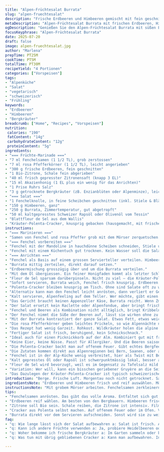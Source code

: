 ```yaml
---
title: "Alpen-Früchtesalat Burrata"
slug: "alpen-fruechtesalat"
description: "Frische Erdbeeren und Himbeeren gemischt mit fein geschnittenem Fenchel. Ganz ohne Eier und Nüsse. Burrata aus der italienisch-schweizerischen Alpenküche. Sanfte Säure vom Zitrone und Hauch von Honig. Geräucherte Bergkräuter als Twist. Leicht knusprig durch hausgemachte Kräuter-Polenta-Cracker. Lokale Ölivenöl als Finish. Schnell, frisch, roh. Tagesenergie mit Alpencharme. Für 4 als Vorspeise ideal."
metaDescription: "Alpen-Früchtesalat Burrata mit frischen Erdbeeren, Himbeeren, Fenchel, Bergkräutern und hausgemachten Polenta-Crackern. Frische und alpine Vitalität."
ogDescription: "Genießen Sie den Alpen-Früchtesalat Burrata mit süßen Erdbeeren und feinem Fenchel. Ein lebendiges Gericht für frische Bergluft."
focusKeyphrase: "Alpen-Früchtesalat Burrata"
date: 2025-07-20
draft: false
image: alpen-fruechtesalat.jpg
author: "Marlena"
prepTime: PT25M
cookTime: PT5M
totalTime: PT30M
recipeYield: "4 Portionen"
categories: ["Vorspeisen"]
tags:
- "Alpenküche"
- "Salat"
- "vegetarisch"
- "schweizerisch"
- "Frühling"
keywords:
- "Erdbeeren"
- "Himbeeren"
- "Bergkräuter"
breadcrumb: ["Home", "Recipes", "Vorspeisen"]
nutrition: 
 calories: "190"
 fatContent: "14g"
 carbohydrateContent: "12g"
 proteinContent: "5g"
ingredients:
- "=== Früchte-Marinade ==="
- "7 ml Fenchelsamen (1 1/2 TL), grob zerstossen"
- "7 ml rosa Pfefferkörner (1 1/2 TL), leicht angerieben"
- "300 g frische Erdbeeren, fein geschnitten"
- "1 Bio-Zitrone, Schale fein abgerieben"
- "40 ml frisch gepresster Zitronensaft (knapp 3 EL)"
- "15 ml Akazienhonig (1 EL plus ein wenig für das Anrichten)"
- "1 Prise Ruhrs Salz"
- "3 g getrocknete Bergkräuter (zB. Enzianblüten oder Alpenminze), leicht gemörsert"
- "=== Salat ==="
- "1 Fenchelknolle, in feine Scheibchen geschnitten (inkl. Stiele & Blätter)"
- "150 g Himbeeren, ganz"
- "250 g Burrata, Zimmertemperatur, gut abgetropft"
- "50 ml kaltgepresstes Schweizer Rapsöl oder Olivenöl vom Tessin"
- "Blattfleur de Sel aus dem Wallis"
- "Kräuter-Polenta-Cracker, knusprig gebacken (hausgemacht, mit frischem Rosmarin)"
instructions:
- "=== Marinieren ==="
- "Samen von Fenchel und rosa Pfeffer grob mit dem Mörser zerquetschen. Die Bergkräuter grob mitmörsern, einbinden. Die Mischung in eine Schüssel geben. Zitronenzeste hinzu, Zitronensaft, Akazienhonig, Salz. Erdbeeren gleich dazu. Leicht durchmischen. 15 Minuten ziehen lassen. Minimal länger als gewöhnlich, damit die Fenchel-Noten gut durchziehen."
- "=== Fenchel vorbereiten ==="
- "Fenchel mit der Mandoline in hauchdünne Scheiben schneiden, Stiele und Blätter dazu. In Eiswasser legen. 15 Minuten. Soll knackig bleiben, kühlt runter."
- "Fenchel mit einem Küchentuch gut trocknen. Kein Wasser soll die Salatsauce verwässern."
- "=== Anrichten ==="
- "Fenchel als Basis auf einem grossen Servierteller verteilen. Himbeeren darauf verteilen, Fenchelblatt draufstreuen."
- "Burrata mittig zerteilen, direkt darauf setzen."
- "Erdbeermischung grosszügig über und um die Burrata verteilen."
- "Mit dem Öl übergiessen. Ein feiner Honigfaden kommt als letzter Schliff drüber."
- "Fleur de Sel sparsam darüberpinseln. Nicht zu viel – die Kräuter-Polenta-Cracker daneben legen. Sie geben den nötigen Biss, würzig und leicht erdig."
- "Sofort servieren, Burrata weich, Fenchel frisch knusprig. Erdbeeren süss, Himbeeren leicht säuerlich. Bergkräuter ungewohnt, aber eigen."
- "Polenta-Cracker bleiben knusprig am Tisch. Ohne sind Salate oft zu weich, geben Struktur."
- "Alternativ kann man den Fenchel leicht anrösten, dann verliert er Geschmack, mildert aber die Schärfe. Nicht meine Art. Roh pur."
- "Kalt servieren, Alpenfeeling auf dem Teller. Wer möchte, gibt einen Schuss Appenzeller Kräuterlikör als Digestif dazu. Passend rauchig, wild."
- "Das Gericht braucht keinen Appenzeller Käse, Burrata reicht. Wenn Zmittag draussen vor Alpenblick, frische Luft dazu."
- "Der Salat ersetzt kein Raclette oder Alpenfondue, aber bringt frische Vitalität."
- "Fenchel und Beeren als Kombination nicht alltäglich, bringt Kribbeln im Gaumen."
- "Der Fenchel nimmt die Süße der Beeren auf, lässt sie wirken ohne zu dominieren."
- "Mit der Burrata kontrastiert der ganze Salat. Etwas Fett, etwas weich, cremig."
- "Die rosa Pfefferkörner geben leichtes Prickeln, so wie Alpennächte nach Gewitter."
- "Das Rezept hat wenig Garzeit. Rohkost. Wildkräuter holen die alpine Natur auf den Teller."
- "Fertiger Salat ist frisch, beruhigend, kein Schnickschnack."
- "Ideal auch für einen Picknickkorb auf der Alm. Kombiniert gut mit frischem Alpquark oder ein Stück Bauernbrot."
- "Keine Eier, keine Nüsse. Passt für Allergiker. Und die Beeren saisonal, ab Frühling, genau wenn die Alpenwanderer vom Tal zurückkehren."
- "Die Polenta-Cracker backt man auf offenem Feuer. Gibt echtes Bergfeeling. Oder im Ofen mit einem Holzbrett unten, so wie im Châlet."
- "Die Zutaten kommen direkt aus Alpenregionen bei Bern, Saanen, oder aus dem Appenzellerland."
- "Fenchel ist in der Alp-Küche wenig verbreitet, hier als Twist mit Beeren. Burrata fehlt in der Schweiz selten, oft aus der italienischen Nachbarschaft, frisch erhältlich."
- "Kalt gepresstes Öl oder Rapsöl ist schwerpunktmässig lokal, besser als das oft verwendete Olivenöl. Bringt leichte nussige Note."
- "Fleur de Sel wird bevorzugt, weil es im Gegensatz zu Tafelsalz mild ist und den Ursprung der Berge zeigt."
- "Variation: Wer will, kann ein bisschen geriebener Gruyère an die Seite legen, für eine alpine Käse-Note, gibt Struktur."
- "Das Dazulegen der Kräuter-Polenta-Cracker ist typisch schweizerischer Alpenstil – einfach, nah an der Natur, rustikal und doch elegant."
introduction: "Berge. Frische Luft. Morgentau noch nicht getrocknet. Salate eher simpel. Aber Beeren mit Fenchel? In der Alp. Klingt paradox. Doch hier trifft die süsse Erdbeere auf die anissternige Senfknolle des Fenchels. Himbeeren bringen Fülle. Burrata weich, wie frische Alpenwiesen. Bergkräuter ins Spiel. Nicht nur auf den Gipfeln. Auch im Essen. Kokettieren mit dem Aroma vom rosa Pfeffer. Kein Butter, keine Sahne. Alpen pur. Schnell. Schonend. Für die Seele. Ein Tessiner Öl als Abschluss. Honig aus dem Emmental, süss und rund. Folklore schmeckt man. Pflückfrisch. Knackig. Der Salat lebt. Am besten auf dem Balkon mit Blick auf den Jura oder beim Picknick nach der Wanderung am Flumserberg. Mit Freunden teilen, vor Bergluft. Polenta-Cracker? Knuspriger als das alte Bauernbrot. Die moderne Variante. So bleibt das Gericht unkompliziert. Und roh! Die Zeit in der Lüfte schmeckt stark. Die Früchte bringen den Sonnenschein auf den Teller. Alpenküche kennt keine Tierhaltungsindustrie. Dafür Respekt für die Natur, Aromen pur, Ursprünglichkeit. Hier weich wie die Burrata, herb wie die Fenchelstängel. Mit Frohsinn und Bergfrieden."
ingredientsNote: "Erdbeeren und Himbeeren frisch und reif auswählen. Möglichst von regionalen Bergbauern oder im Biomarkt. Fenchel sollte gerade frisch sein, keine weichen Stellen. Fenchelsamen und rosa Pfefferkörner langsam im Mörser zerkleinern, neue Aromen schaffen. Bergkräuter sind in der Alpenküche Klassiker, geben Tiefe und Erinnerung an Bergwanderungen. Burrata bekommt Sauerstoff vor dem Anschnitt, wird so besser weich. Polenta-Cracker werden aus Maisgries gemacht, geben Textur, und Kräuter sind entweder wild oder gezupft aus dem Garten. Rapsöl oder kaltgepresstes Öl bringen milden Geschmack, mildern bittersüsse Noten. Honig am Ende gibt die süsse Gegenbewegung. Fleur de Sel streut man sparsam, macht aber pure Bergsalzfrische erlebbar. Die Zitrone soll Bio sein, wegen der Schalenreibe. Wichtig: Wasser vom Fenchel gegen den Salat gut abtropfen."
instructionsNote: "Mit grobem Mörser arbeiten. Fenchelsamen zerkleinern, rosa Pfeffer leicht quetschen. Nicht pulverisieren. Mit Kräutern mischen. Früchte in Schale geben, ziehen lassen. Zeit zugestehen zum Aromataustausch, mehr als üblich in Salaten. Fenchel hauchdünn schneiden, Stiele und Blätter nicht wegwerfen. Diese sorgen für Bitterkeit und auch Optik. Eintauchen ins Eiswasser macht Fenchel knackig, konserviert Farbe. Trocken tupfen sichert, dass die Marinade nicht verwässert wird. Platte mit Fenchel, Beeren dressieren, Burrata mittig. Früchte über und neben die Burrata setzen. Öl und Honigpunkte mit Löffel verteilen. Eher sparsam, Honig darf nicht dominieren. Fleur de Sel mit Fingerspitzen draufgeben. Polenta-Cracker sind als nussiges Element das Gegengewicht zu weichem Käse. Warmbacken, auf offenem Feuer oder Herd, gibt rustikale Note. Servieren sofort, nicht warten. Fenchel kann ziehen, Burrata abtropfen, nimmt so keine Flüssigkeit auf. Für Abwechslung im Menü. Schnell, aber präzis. Die Kräuter sind die Bergseele, ohne wird’s fad. So schmeckt der Salat nicht nur, er lebt das Bergleben."
tips:
- "Fenchelsamen anrösten. Das gibt das volle Aroma. Entfaltet sich gut, geht schnell. Dann im Mörser mahlen. Rosa Pfeffer leicht pressen."
- "Erdbeeren reif wählen. Am besten von den Bergbauern. Himbeeren frisch, prall. Ein Blick aufs Feld. Fenchel kaufen mit Stielen. Schmeckt besser. Die Blätter sind wichtig."
- "Zitrone soll Bio sein. Schale reiben, die Zitrone ist intensiv. Film darüber geben, entfaltet Aromen. Honig am Ende dazu. Akazienhonig ist mild und süß."
- "Cracker aus Polenta selbst machen. Auf offenem Feuer oder im Ofen. Verleiht rustikales Flair. Reicht als Snack. Auch für unterwegs geeignet, z.B. beim Wandern."
- "Burrata direkt vor dem Servieren aufschneiden. Sonst wird sie zu weich. Raumtemperatur macht sie angenehm. Soll üppig darunter wirken. Salat schnell anrichten, sonst wird der Fenchel weich."
faq:
- "q: Wie lange lässt sich der Salat aufbewahren a: Salat ist frisch. Am besten am gleichen Tag essen. Fenchel wird schnell weich. Kein Wasser mehr halten."
- "q: Kann ich andere Früchte verwenden a: Ja, probiere Heidelbeeren oder Pfirsiche. Diese bringen eigene Noten rein. Auch andere Beeren, Geschmack passt gut."
- "q: Woher bekomme ich frische Bergkräuter a: Im Garten sammeln oder beim Markt kaufen. Wichtig ist die Frische. Suchen nach Trockenträufchen für gute Aromen."
- "q: Was tun mit übrig gebliebenen Cracker a: Kann man aufbewahren. In einer Dose lagern. Sie bleiben knackig. Oder im Ofen kurz aufbacken."

---
```

